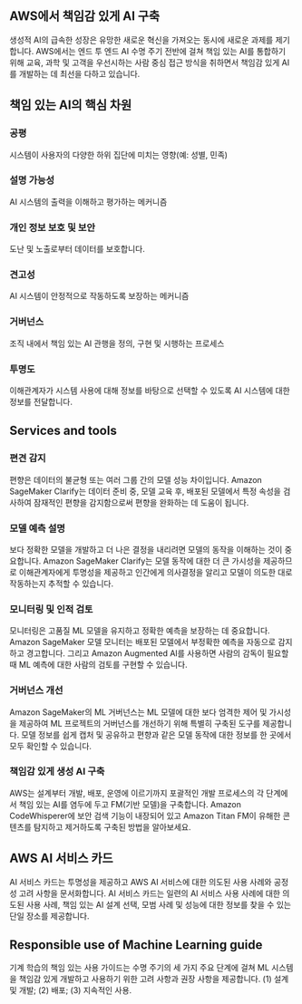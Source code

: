 ## AWS에서 책임감 있게 AI 구축

생성적 AI의 급속한 성장은 유망한 새로운 혁신을 가져오는 동시에 새로운 과제를 제기합니다. AWS에서는 엔드 투 엔드 AI 수명 주기 전반에 걸쳐 책임 있는 AI를 통합하기 위해 교육, 과학 및 고객을 우선시하는 사람 중심 접근 방식을 취하면서 책임감 있게 AI를 개발하는 데 최선을 다하고 있습니다.

## 책임 있는 AI의 핵심 차원

### 공평

시스템이 사용자의 다양한 하위 집단에 미치는 영향(예: 성별, 민족)

### 설명 가능성

AI 시스템의 출력을 이해하고 평가하는 메커니즘

### 개인 정보 보호 및 보안

도난 및 노출로부터 데이터를 보호합니다.

### 견고성

AI 시스템이 안정적으로 작동하도록 보장하는 메커니즘

### 거버넌스

조직 내에서 책임 있는 AI 관행을 정의, 구현 및 시행하는 프로세스

### 투명도

이해관계자가 시스템 사용에 대해 정보를 바탕으로 선택할 수 있도록 AI 시스템에 대한 정보를 전달합니다.

## Services and tools

### 편견 감지

편향은 데이터의 불균형 또는 여러 그룹 간의 모델 성능 차이입니다. Amazon SageMaker Clarify는 데이터 준비 중, 모델 교육 후, 배포된 모델에서 특정 속성을 검사하여 잠재적인 편향을 감지함으로써 편향을 완화하는 데 도움이 됩니다.

### 모델 예측 설명

보다 정확한 모델을 개발하고 더 나은 결정을 내리려면 모델의 동작을 이해하는 것이 중요합니다. Amazon SageMaker Clarify는 모델 동작에 대한 더 큰 가시성을 제공하므로 이해관계자에게 투명성을 제공하고 인간에게 의사결정을 알리고 모델이 의도한 대로 작동하는지 추적할 수 있습니다.

### 모니터링 및 인적 검토

모니터링은 고품질 ML 모델을 유지하고 정확한 예측을 보장하는 데 중요합니다. Amazon SageMaker 모델 모니터는 배포된 모델에서 부정확한 예측을 자동으로 감지하고 경고합니다. 그리고 Amazon Augmented AI를 사용하면 사람의 감독이 필요할 때 ML 예측에 대한 사람의 검토를 구현할 수 있습니다.

### 거버넌스 개선

Amazon SageMaker의 ML 거버넌스는 ML 모델에 대한 보다 엄격한 제어 및 가시성을 제공하여 ML 프로젝트의 거버넌스를 개선하기 위해 특별히 구축된 도구를 제공합니다. 모델 정보를 쉽게 캡처 및 공유하고 편향과 같은 모델 동작에 대한 정보를 한 곳에서 모두 확인할 수 있습니다.

### 책임감 있게 생성 AI 구축

AWS는 설계부터 개발, 배포, 운영에 이르기까지 포괄적인 개발 프로세스의 각 단계에서 책임 있는 AI를 염두에 두고 FM(기반 모델)을 구축합니다. Amazon CodeWhisperer에 보안 검색 기능이 내장되어 있고 Amazon Titan FM이 유해한 콘텐츠를 탐지하고 제거하도록 구축된 방법을 알아보세요.

## AWS AI 서비스 카드

AI 서비스 카드는 투명성을 제공하고 AWS AI 서비스에 대한 의도된 사용 사례와 공정성 고려 사항을 문서화합니다. AI 서비스 카드는 일련의 AI 서비스 사용 사례에 대한 의도된 사용 사례, 책임 있는 AI 설계 선택, 모범 사례 및 성능에 대한 정보를 찾을 수 있는 단일 장소를 제공합니다.

## Responsible use of Machine Learning guide

기계 학습의 책임 있는 사용 가이드는 수명 주기의 세 가지 주요 단계에 걸쳐 ML 시스템을 책임감 있게 개발하고 사용하기 위한 고려 사항과 권장 사항을 제공합니다. (1) 설계 및 개발; (2) 배포; (3) 지속적인 사용.